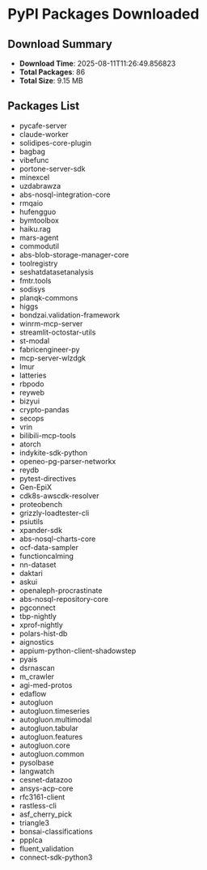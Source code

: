 # PyPI Packages Downloaded

## Download Summary
- **Download Time**: 2025-08-11T11:26:49.856823
- **Total Packages**: 86
- **Total Size**: 9.15 MB

## Packages List
- pycafe-server
- claude-worker
- solidipes-core-plugin
- bagbag
- vibefunc
- portone-server-sdk
- minexcel
- uzdabrawza
- abs-nosql-integration-core
- rmqaio
- hufengguo
- bymtoolbox
- haiku.rag
- mars-agent
- commodutil
- abs-blob-storage-manager-core
- toolregistry
- seshatdatasetanalysis
- fmtr.tools
- sodisys
- planqk-commons
- higgs
- bondzai.validation-framework
- winrm-mcp-server
- streamlit-octostar-utils
- st-modal
- fabricengineer-py
- mcp-server-wlzdgk
- lmur
- latteries
- rbpodo
- reyweb
- bizyui
- crypto-pandas
- secops
- vrin
- bilibili-mcp-tools
- atorch
- indykite-sdk-python
- openeo-pg-parser-networkx
- reydb
- pytest-directives
- Gen-EpiX
- cdk8s-awscdk-resolver
- proteobench
- grizzly-loadtester-cli
- psiutils
- xpander-sdk
- abs-nosql-charts-core
- ocf-data-sampler
- functioncalming
- nn-dataset
- daktari
- askui
- openaleph-procrastinate
- abs-nosql-repository-core
- pgconnect
- tbp-nightly
- xprof-nightly
- polars-hist-db
- aignostics
- appium-python-client-shadowstep
- pyais
- dsrnascan
- m_crawler
- agi-med-protos
- edaflow
- autogluon
- autogluon.timeseries
- autogluon.multimodal
- autogluon.tabular
- autogluon.features
- autogluon.core
- autogluon.common
- pysolbase
- langwatch
- cesnet-datazoo
- ansys-acp-core
- rfc3161-client
- rastless-cli
- asf_cherry_pick
- triangle3
- bonsai-classifications
- ppplca
- fluent_validation
- connect-sdk-python3
